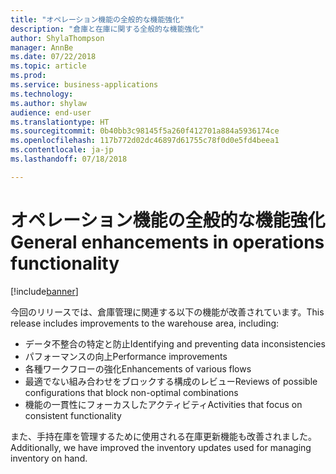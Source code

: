```yaml
---
title: "オペレーション機能の全般的な機能強化"
description: "倉庫と在庫に関する全般的な機能強化"
author: ShylaThompson
manager: AnnBe
ms.date: 07/22/2018
ms.topic: article
ms.prod: 
ms.service: business-applications
ms.technology: 
ms.author: shylaw
audience: end-user
ms.translationtype: HT
ms.sourcegitcommit: 0b40bb3c98145f5a260f412701a884a5936174ce
ms.openlocfilehash: 117b772d02dc46897d61755c78f0d0e5fd4beea1
ms.contentlocale: ja-jp
ms.lasthandoff: 07/18/2018

---
```


# <a name="general-enhancements-in-operations-functionality"></a><span data-ttu-id="10cc9-103">オペレーション機能の全般的な機能強化</span><span class="sxs-lookup"><span data-stu-id="10cc9-103">General enhancements in operations functionality</span></span>
[!include[banner](../../includes/banner.md)]

<span data-ttu-id="10cc9-104">今回のリリースでは、倉庫管理に関連する以下の機能が改善されています。</span><span class="sxs-lookup"><span data-stu-id="10cc9-104">This release includes improvements to the warehouse area, including:</span></span>

  - <span data-ttu-id="10cc9-105">データ不整合の特定と防止</span><span class="sxs-lookup"><span data-stu-id="10cc9-105">Identifying and preventing data inconsistencies</span></span> 
  - <span data-ttu-id="10cc9-106">パフォーマンスの向上</span><span class="sxs-lookup"><span data-stu-id="10cc9-106">Performance improvements</span></span>
  - <span data-ttu-id="10cc9-107">各種ワークフローの強化</span><span class="sxs-lookup"><span data-stu-id="10cc9-107">Enhancements of various flows</span></span>
  - <span data-ttu-id="10cc9-108">最適でない組み合わせをブロックする構成のレビュー</span><span class="sxs-lookup"><span data-stu-id="10cc9-108">Reviews of possible configurations that block non-optimal combinations</span></span>
  - <span data-ttu-id="10cc9-109">機能の一貫性にフォーカスしたアクティビティ</span><span class="sxs-lookup"><span data-stu-id="10cc9-109">Activities that focus on consistent functionality</span></span>

<span data-ttu-id="10cc9-110">また、手持在庫を管理するために使用される在庫更新機能も改善されました。</span><span class="sxs-lookup"><span data-stu-id="10cc9-110">Additionally, we have improved the inventory updates used for managing inventory on hand.</span></span>

